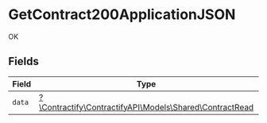 # GetContract200ApplicationJSON

OK


## Fields

| Field                                                                                          | Type                                                                                           | Required                                                                                       | Description                                                                                    |
| ---------------------------------------------------------------------------------------------- | ---------------------------------------------------------------------------------------------- | ---------------------------------------------------------------------------------------------- | ---------------------------------------------------------------------------------------------- |
| `data`                                                                                         | [?\Contractify\ContractifyAPI\Models\Shared\ContractRead](../../models/shared/ContractRead.md) | :heavy_minus_sign:                                                                             | N/A                                                                                            |